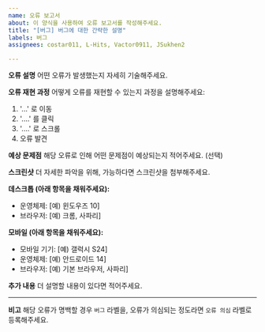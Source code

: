```yaml
---
name: 오류 보고서
about: 이 양식을 사용하여 오류 보고서를 작성해주세요.
title: "[버그] 버그에 대한 간략한 설명"
labels: 버그
assignees: costar011, L-Hits, Vactor0911, JSukhen2

---
```


**오류 설명**
어떤 오류가 발생했는지 자세히 기술해주세요.

**오류 재현 과정**
어떻게 오류를 재현할 수 있는지 과정을 설명해주세요:
1. '...' 로 이동
2. '....' 를 클릭
3. '....' 로 스크롤
4. 오류 발견

**예상 문제점**
해당 오류로 인해 어떤 문제점이 예상되는지 적어주세요. (선택)

**스크린샷**
더 자세한 파악을 위해, 가능하다면 스크린샷을 첨부해주세요.

**데스크톱 (아래 항목을 채워주세요):**
 - 운영체제:  [예) 윈도우즈 10]
 - 브라우저:  [예) 크롬, 사파리]

**모바일 (아래 항목을 채워주세요):**
 - 모바일 기기:  [예) 갤럭시 S24]
 - 운영체제:  [예) 안드로이드 14]
 - 브라우저:  [예) 기본 브라우저, 사파리]

**추가 내용**
더 설명할 내용이 있다면 적어주세요.

<hr />

**비고**
해당 오류가 명백할 경우 `버그` 라벨을, 오류가 의심되는 정도라면 `오류 의심` 라벨로 등록해주세요.
